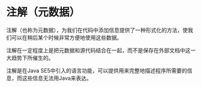 
# 注解（元数据）

注解（也称为元数据），为我们在代码中添加信息提供了一种形式化的方法，使我们可以在稍后某个时候非常方便地使用这些数据。  

注解在一定程度上是把元数据和源代码结合在一起，而不是保存在外部文档中这一大趋势下所催生的。  

注解是在Java SE5中引入的语言功能，可以提供用来完整地描述程序所需要的信息，而这些信息无法用Java来表达。  
